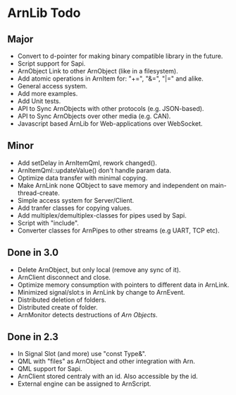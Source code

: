ArnLib Todo
===========

Major
-----
* Convert to d-pointer for making binary compatible library in the future.
* Script support for Sapi.
* ArnObject Link to other ArnObject (like in a filesystem).
* Add atomic operations in ArnItem for: "+=", "&=", "|=" and alike.
* General access system.
* Add more examples.
* Add Unit tests.
* API to Sync ArnObjects with other protocols (e.g. JSON-based).
* API to Sync ArnObjects over other media (e.g. CAN).
* Javascript based ArnLib for Web-applications over WebSocket.

Minor
-----
* Add setDelay in ArnItemQml, rework changed().
* ArnItemQml::updateValue() don't handle param data.
* Optimize data transfer with minimal copying.
* Make ArnLink none QObject to save memory and independent on main-thread-create.
* Simple access system for Server/Client.
* Add tranfer classes for copying values.
* Add multiplex/demultiplex-classes for pipes used by Sapi.
* Script with "include".
* Converter classes for ArnPipes to other streams (e.g UART, TCP etc).

Done in 3.0
-----------
* Delete ArnObject, but only local (remove any sync of it).
* ArnClient disconnect and close.
* Optimize memory consumption with pointers to different data in ArnLink.
* Minimized signal/slot:s in ArnLink by change to ArnEvent.
* Distributed deletion of folders.
* Distributed create of folder.
* ArnMonitor detects destructions of _Arn Objects_.

Done in 2.3
-----------
* In Signal Slot (and more) use "const Type&".
* QML with "files" as ArnObject and other integration with Arn.
* QML support for Sapi.
* ArnClient stored centraly with an id. Also accessible by the id.
* External engine can be assigned to ArnScript.
